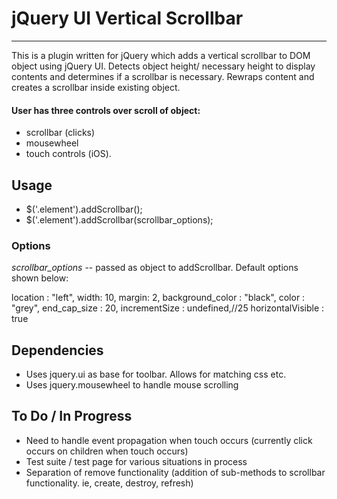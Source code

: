 # jQuery UI Vertical Scrollbar

----

This is a plugin written for jQuery which adds a vertical scrollbar to DOM object using jQuery UI. Detects object height/ necessary height to display contents and determines if a scrollbar is necessary. Rewraps content and creates a scrollbar inside existing object. 

#### User has three controls over scroll of object:
* scrollbar (clicks) 
* mousewheel 
* touch controls (iOS).

Usage
----
*	$('.element').addScrollbar();
*	$('.element').addScrollbar(scrollbar_options);

### Options
_scrollbar_options_ -- passed as object to addScrollbar. Default options shown below:

location : "left",
width: 10,
margin: 2,
background_color : "black",
color : "grey",
end_cap_size : 20,
incrementSize : undefined,//25
horizontalVisible : true

Dependencies
---
* Uses jquery.ui as base for toolbar. Allows for matching css etc.
* Uses jquery.mousewheel to handle mouse scrolling


To Do / In Progress
-----
* Need to handle event propagation when touch occurs (currently click occurs on children when touch occurs)
* Test suite / test page for various situations in process
* Separation of remove functionality (addition of sub-methods to scrollbar functionality. ie, create, destroy, refresh)
